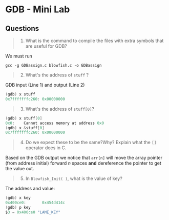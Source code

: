 # GDB - Mini Lab
## Questions
> 1. What is the command to compile the files with extra symbols that are useful for GDB?

We must run 
```unix
gcc -g GDBassign.c blowfish.c -o GDBassign
```

> 2. What's the address of `stuff` ? 

GDB input (Line 1) and output (Line 2)
```c
(gdb) x stuff
0x7fffffffc260: 0x00000000
```

> 3. What's the address of `stuff[0]`?
```c
(gdb) x stuff[0]
0x0:    Cannot access memory at address 0x0
(gdb) x &stuff[0]
0x7fffffffc260: 0x00000000
```

> 4. Do we expect these to be the same?Why? Explain what the `[]` operator does in C.

Based on the GDB output we notice that `arr[n]` will move the array pointer (from address initial) forward $n$ spaces **and** dereference the pointer to get the value out. 

> 5. In `Blowfish_Init( )`, what is the value of key?

The address and value:
```c
(gdb) x key
0x400ce0:       0x454d414c
(gdb) p key
$3 = 0x400ce0 "LAME_KEY"
```